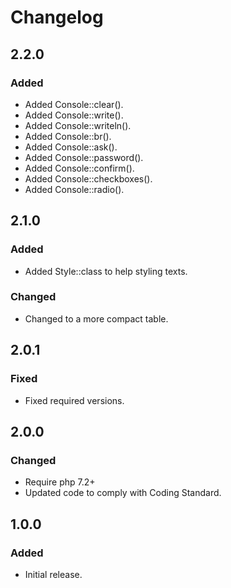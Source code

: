 # Changelog

## 2.2.0

### Added
- Added Console::clear().
- Added Console::write().
- Added Console::writeln().
- Added Console::br().
- Added Console::ask().
- Added Console::password().
- Added Console::confirm().
- Added Console::checkboxes().
- Added Console::radio().

## 2.1.0

### Added
- Added Style::class to help styling texts.

### Changed
- Changed to a more compact table.

## 2.0.1

### Fixed
- Fixed required versions.

## 2.0.0

### Changed
- Require php 7.2+
- Updated code to comply with Coding Standard.

## 1.0.0

### Added
- Initial release.
